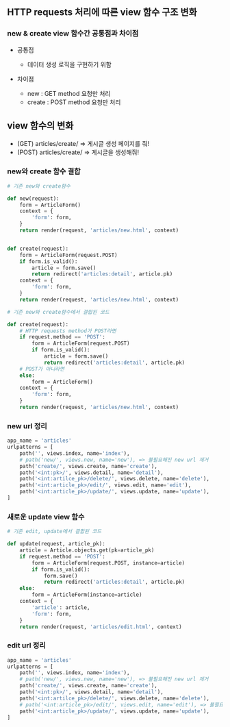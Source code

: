 ## HTTP requests 처리에 따른 view 함수 구조 변화

### new & create view 함수간 공통점과 차이점
- 공통점
    - 데이터 생성 로직을 구현하기 위함

- 차이점
    - new : GET method 요청만 처리
    - create : POST method 요청만 처리

## view 함수의 변화
- (GET) articles/create/ => 게시글 생성 페이지를 줘!
- (POST) articles/create/ => 게시글을 생성해줘!

### new와 create 함수 결합

```python
# 기존 new와 create함수

def new(request):
    form = ArticleForm()
    context = {
        'form': form,
    }
    return render(request, 'articles/new.html', context)


def create(request):
    form = ArticleForm(request.POST)
    if form.is_valid():
        article = form.save()
        return redirect('articles:detail', article.pk)
    context = {
        'form': form,
    }
    return render(request, 'articles/new.html', context)
```
```python
# 기존 new와 create함수에서 결합된 코드

def create(request):
    # HTTP requests method가 POST라면
    if request.method == 'POST':
        form = ArticleForm(request.POST)
        if form.is_valid():
            article = form.save()
            return redirect('articles:detail', article.pk)
    # POST가 아니라면
    else:
        form = ArticleForm()
    context = {
        'form': form,
    }
    return render(request, 'articles/new.html', context)
```

### new url 정리
```python
app_name = 'articles'
urlpatterns = [
    path('', views.index, name='index'),
    # path('new/', views.new, name='new'), => 불필요해진 new url 제거
    path('create/', views.create, name='create'),
    path('<int:pk>/', views.detail, name='detail'),
    path('<int:artilce_pk>/delete/', views.delete, name='delete'),
    path('<int:article_pk>/edit/', views.edit, name='edit'),
    path('<int:article_pk>/update/', views.update, name='update'),
]
```

### 새로운 update view 함수
```python
# 기존 edit, update에서 결합된 코드

def update(request, article_pk):
    article = Article.objects.get(pk=article_pk)
    if request.method == 'POST':
        form = ArticleForm(request.POST, instance=article)
        if form.is_valid():
            form.save()
            return redirect('articles:detail', article.pk)
    else:
        form = ArticleForm(instance=article)
    context = {
        'article': article,
        'form': form,
    }
    return render(request, 'articles/edit.html', context)
```

### edit url 정리
```python
app_name = 'articles'
urlpatterns = [
    path('', views.index, name='index'),
    # path('new/', views.new, name='new'), => 불필요해진 new url 제거
    path('create/', views.create, name='create'),
    path('<int:pk>/', views.detail, name='detail'),
    path('<int:artilce_pk>/delete/', views.delete, name='delete'),
    # path('<int:article_pk>/edit/', views.edit, name='edit'), => 불필요해진 edit url 제거
    path('<int:article_pk>/update/', views.update, name='update'),
]
```